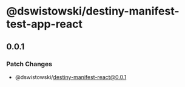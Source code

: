 # @dswistowski/destiny-manifest-test-app-react

## 0.0.1

### Patch Changes

- @dswistowski/destiny-manifest-react@0.0.1
